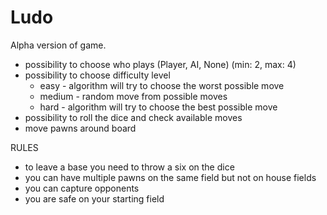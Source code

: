 # Ludo

Alpha version of game.

- possibility to choose who plays (Player, AI, None) (min: 2, max: 4)
- possibility to choose difficulty level
  - easy - algorithm will try to choose the worst possible move
  - medium - random move from possible moves
  - hard - algorithm will try to choose the best possible move
- possibility to roll the dice and check available moves
- move pawns around board

RULES

- to leave a base you need to throw a six on the dice
- you can have multiple pawns on the same field but not on house fields
- you can capture opponents
- you are safe on your starting field
